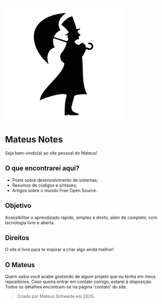 ![Logo](anexos/icons/logoCircle64.png)
# Mateus Notes
Seja bem-vindo(a) ao site pessoal do Mateus!

## O que encontrarei aqui?
- Posts sobre desenvolvimento de sistemas;
- Resumos de códigos e sintaxes;
- Artigos sobre o mundo Free Open Source.

## Objetivo
Acessibilitar o aprendizado rápido, simples e direto, além de completo, com tecnologia livre e aberta.

## Direitos
O site é livre para te inspirar a criar algo ainda melhor!

## O Mateus
Quem saiba você acabe gostando de algum projeto que eu tenha em meus repositórios. Caso queira entrar em contato comigo, estarei à disposição. Todos os detalhes encontram-se na página 'contato' do site.

> Criado por Mateus Schwede em 2020.